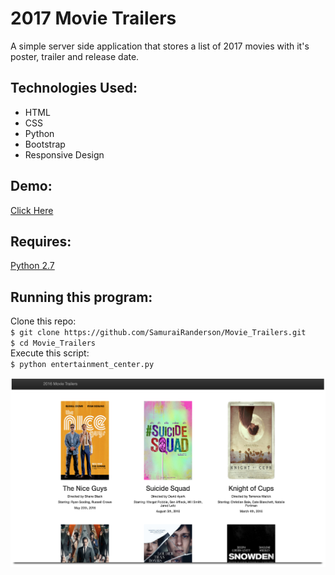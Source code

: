 # 2017 Movie Trailers

A simple server side application that stores a list of 2017 movies with it's poster, trailer and release date.

## Technologies Used:

- HTML
- CSS
- Python
- Bootstrap
- Responsive Design

## Demo:

[Click Here](http://samurairanderson.github.io/Movie_Trailers/)

## Requires:

[Python 2.7](https://www.python.org/download/releases/2.7/)

## Running this program:

Clone this repo:<br>
`$ git clone https://github.com/SamuraiRanderson/Movie_Trailers.git`<br>
`$ cd Movie_Trailers`<br>
Execute this script:<br>
`$ python entertainment_center.py`

![2016 Movie Trailer](images/trailers.png)
